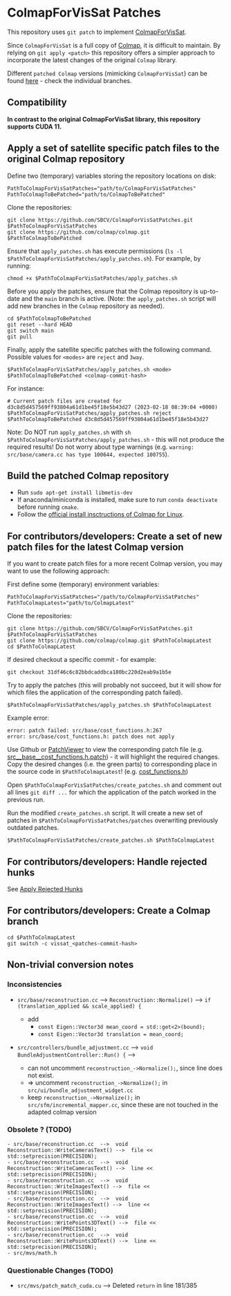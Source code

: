 # ColmapForVisSat Patches
This repository uses ```git patch``` to implement [ColmapForVisSat](https://github.com/Kai-46/ColmapForVisSat).

Since ```ColmapForVisSat``` is a full copy of [Colmap](https://github.com/colmap/colmap), it is difficult to maintain. By relying on ```git apply <patch>``` this repository offers a simpler approach to incorporate the latest changes of the original ```Colmap``` library.

Different ```patched Colmap``` versions (mimicking ```ColmapForVisSat```) can be found [here](https://github.com/SBCV/colmap) - check the individual branches.

## Compatibility

**In contrast to the original ColmapForVisSat library, this repository supports CUDA 11.**

## Apply a set of satellite specific patch files to the original Colmap repository
Define two (temporary) variables storing the repository locations on disk:
```
PathToColmapForVisSatPatches="path/to/ColmapForVisSatPatches"
PathToColmapToBePatched="path/to/ColmapToBePatched"
```
Clone the repositories:
```
git clone https://github.com/SBCV/ColmapForVisSatPatches.git $PathToColmapForVisSatPatches
git clone https://github.com/colmap/colmap.git $PathToColmapToBePatched
```
Ensure that `apply_patches.sh` has execute permissions (`ls -l $PathToColmapForVisSatPatches/apply_patches.sh`). For example, by running:
```
chmod +x $PathToColmapForVisSatPatches/apply_patches.sh
```

Before you apply the patches, ensure that the Colmap repository is up-to-date and the `main` branch is active. (Note: the `apply_patches.sh` script will add new branches in the `Colmap` repository as needed).
```
cd $PathToColmapToBePatched
git reset --hard HEAD
git switch main
git pull
```
Finally, apply the satellite specific patches with the following command. Possible values for `<modes>` are `reject` and `3way`.
```
$PathToColmapForVisSatPatches/apply_patches.sh <mode> $PathToColmapToBePatched <colmap-commit-hash>
```
For instance:
```
# Current patch files are created for d3c8d5d457569ff93804a61d1be45f18e5b43d27 (2023-02-18 08:39:04 +0000)
$PathToColmapForVisSatPatches/apply_patches.sh reject $PathToColmapToBePatched d3c8d5d457569ff93804a61d1be45f18e5b43d27
```
Note: Do NOT run `apply_patches.sh` with `sh $PathToColmapForVisSatPatches/apply_patches.sh` - this will not produce the required results! Do not worry about type warnings (e.g. ```warning: src/base/camera.cc has type 100644, expected 100755```).


## Build the patched Colmap repository
- Run ```sudo apt-get install libmetis-dev```
- If anaconda/miniconda is installed, make sure to run ```conda deactivate``` before running ```cmake```.
- Follow the [official install insctructions of Colmap for Linux](https://colmap.github.io/install.html#linux).

## For contributors/developers: Create a set of new patch files for the latest Colmap version
If you want to create patch files for a more recent Colmap version, you may want to use the following approach:

First define some (temporary) environment variables:
```
PathToColmapForVisSatPatches="/path/to/ColmapForVisSatPatches"
PathToColmapLatest="path/to/ColmapLatest"
```
Clone the repositories:
```
git clone https://github.com/SBCV/ColmapForVisSatPatches.git $PathToColmapForVisSatPatches
git clone https://github.com/colmap/colmap.git $PathToColmapLatest
cd $PathToColmapLatest
```
If desired checkout a specific commit - for example:
```
git checkout 31df46c6c82bbdcaddbca180bc220d2eab9a1b5e
```
Try to apply the patches (this will probably not succeed, but it will show for which files the application of the corresponding patch failed).
```
$PathToColmapForVisSatPatches/apply_patches.sh $PathToColmapLatest
```
Example error:
```
error: patch failed: src/base/cost_functions.h:267
error: src/base/cost_functions.h: patch does not apply
```

Use Github or [PatchViewer](https://megatops.github.io/PatchViewer/) to view the corresponding patch file (e.g. [src__base__cost_functions.h.patch](https://github.com/SBCV/ColmapForVisSatPatches/blob/main/patches/src__base__cost_functions.h.patch)) - it will highlight the required changes. Copy the desired changes (i.e. the green parts) to corresponding place in the source code in `$PathToColmapLatest`! (e.g. [cost_functions.h](https://github.com/colmap/colmap/blob/dev/src/base/cost_functions.h))

Open `$PathToColmapForVisSatPatches/create_patches.sh` and comment out all lines `git diff ...` for which the application of the patch worked in the previous run.

Run the modified `create_patches.sh` script. It will create a new set of patches in `$PathToColmapForVisSatPatches/patches` overwriting previously outdated patches.
```
$PathToColmapForVisSatPatches/create_patches.sh $PathToColmapLatest
```

## For contributors/developers: Handle rejected hunks
See [Apply Rejected Hunks](https://stackoverflow.com/questions/17879746/how-do-i-apply-rejected-hunks-after-fixing-them/26810251#26810251)

## For contributors/developers: Create a Colmap branch
```
cd $PathToColmapLatest
git switch -c vissat_<patches-commit-hash>
```

## Non-trivial conversion notes

### Inconsistencies
- ```src/base/reconstruction.cc```  -->  ```Reconstruction::Normalize()``` -->  ```if (translation_applied && scale_applied) {```
  - add
    - ```const Eigen::Vector3d mean_coord = std::get<2>(bound);```
    - ```const Eigen::Vector3d translation = mean_coord;```

- ```src/controllers/bundle_adjustment.cc``` --> ```void BundleAdjustmentController::Run() {``` -->
  - can not uncomment ```reconstruction_->Normalize();```, since line does not exist.
  - => uncomment ```reconstruction_->Normalize();``` in ```src/ui/bundle_adjustment_widget.cc```
  - keep ```reconstruction_->Normalize();``` in ```src/sfm/incremental_mapper.cc```, since these are not touched in the adapted colmap version

### Obsolete ? (TODO)
```
- src/base/reconstruction.cc  -->  void Reconstruction::WriteCamerasText() -->  file << std::setprecision(PRECISION);
- src/base/reconstruction.cc  -->  void Reconstruction::WriteCamerasText() -->  line << std::setprecision(PRECISION);
- src/base/reconstruction.cc  -->  void Reconstruction::WriteImagesText() -->  file << std::setprecision(PRECISION);
- src/base/reconstruction.cc  -->  void Reconstruction::WriteImagesText() -->  line << std::setprecision(PRECISION);
- src/base/reconstruction.cc  -->  void Reconstruction::WritePoints3DText() -->  file << std::setprecision(PRECISION);
- src/base/reconstruction.cc  -->  void Reconstruction::WritePoints3DText() -->  line << std::setprecision(PRECISION);
- src/mvs/math.h
```

### Questionable Changes (TODO)
- ```src/mvs/patch_match_cuda.cu``` --> Deleted ```return``` in line 181/385
